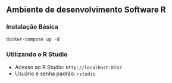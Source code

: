 ## Ambiente de desenvolvimento Software R

### Instalação Básica

```docker-compose up -d```

### Utilizando o R Studio

- Acesso ao R Studio: ```http://localhost:8787```
- Usuário e senha padrão: ```rstudio```
